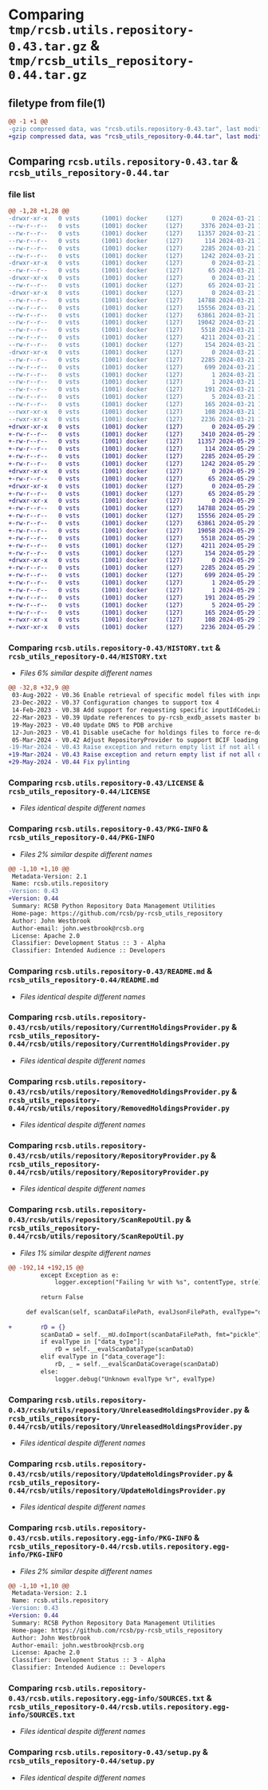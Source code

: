# Comparing `tmp/rcsb.utils.repository-0.43.tar.gz` & `tmp/rcsb_utils_repository-0.44.tar.gz`

## filetype from file(1)

```diff
@@ -1 +1 @@
-gzip compressed data, was "rcsb.utils.repository-0.43.tar", last modified: Thu Mar 21 19:30:47 2024, max compression
+gzip compressed data, was "rcsb_utils_repository-0.44.tar", last modified: Wed May 29 19:13:13 2024, max compression
```

## Comparing `rcsb.utils.repository-0.43.tar` & `rcsb_utils_repository-0.44.tar`

### file list

```diff
@@ -1,28 +1,28 @@
-drwxr-xr-x   0 vsts      (1001) docker     (127)        0 2024-03-21 19:30:47.277513 rcsb.utils.repository-0.43/
--rw-r--r--   0 vsts      (1001) docker     (127)     3376 2024-03-21 19:18:35.000000 rcsb.utils.repository-0.43/HISTORY.txt
--rw-r--r--   0 vsts      (1001) docker     (127)    11357 2024-03-21 19:18:35.000000 rcsb.utils.repository-0.43/LICENSE
--rw-r--r--   0 vsts      (1001) docker     (127)      114 2024-03-21 19:18:35.000000 rcsb.utils.repository-0.43/MANIFEST.in
--rw-r--r--   0 vsts      (1001) docker     (127)     2285 2024-03-21 19:30:47.277513 rcsb.utils.repository-0.43/PKG-INFO
--rw-r--r--   0 vsts      (1001) docker     (127)     1242 2024-03-21 19:18:35.000000 rcsb.utils.repository-0.43/README.md
-drwxr-xr-x   0 vsts      (1001) docker     (127)        0 2024-03-21 19:30:47.273513 rcsb.utils.repository-0.43/rcsb/
--rw-r--r--   0 vsts      (1001) docker     (127)       65 2024-03-21 19:18:35.000000 rcsb.utils.repository-0.43/rcsb/__init__.py
-drwxr-xr-x   0 vsts      (1001) docker     (127)        0 2024-03-21 19:30:47.273513 rcsb.utils.repository-0.43/rcsb/utils/
--rw-r--r--   0 vsts      (1001) docker     (127)       65 2024-03-21 19:18:35.000000 rcsb.utils.repository-0.43/rcsb/utils/__init__.py
-drwxr-xr-x   0 vsts      (1001) docker     (127)        0 2024-03-21 19:30:47.273513 rcsb.utils.repository-0.43/rcsb/utils/repository/
--rw-r--r--   0 vsts      (1001) docker     (127)    14788 2024-03-21 19:18:35.000000 rcsb.utils.repository-0.43/rcsb/utils/repository/CurrentHoldingsProvider.py
--rw-r--r--   0 vsts      (1001) docker     (127)    15556 2024-03-21 19:18:35.000000 rcsb.utils.repository-0.43/rcsb/utils/repository/RemovedHoldingsProvider.py
--rw-r--r--   0 vsts      (1001) docker     (127)    63861 2024-03-21 19:18:35.000000 rcsb.utils.repository-0.43/rcsb/utils/repository/RepositoryProvider.py
--rw-r--r--   0 vsts      (1001) docker     (127)    19042 2024-03-21 19:18:35.000000 rcsb.utils.repository-0.43/rcsb/utils/repository/ScanRepoUtil.py
--rw-r--r--   0 vsts      (1001) docker     (127)     5518 2024-03-21 19:18:35.000000 rcsb.utils.repository-0.43/rcsb/utils/repository/UnreleasedHoldingsProvider.py
--rw-r--r--   0 vsts      (1001) docker     (127)     4211 2024-03-21 19:18:35.000000 rcsb.utils.repository-0.43/rcsb/utils/repository/UpdateHoldingsProvider.py
--rw-r--r--   0 vsts      (1001) docker     (127)      154 2024-03-21 19:18:35.000000 rcsb.utils.repository-0.43/rcsb/utils/repository/__init__.py
-drwxr-xr-x   0 vsts      (1001) docker     (127)        0 2024-03-21 19:30:47.273513 rcsb.utils.repository-0.43/rcsb.utils.repository.egg-info/
--rw-r--r--   0 vsts      (1001) docker     (127)     2285 2024-03-21 19:30:47.000000 rcsb.utils.repository-0.43/rcsb.utils.repository.egg-info/PKG-INFO
--rw-r--r--   0 vsts      (1001) docker     (127)      699 2024-03-21 19:30:47.000000 rcsb.utils.repository-0.43/rcsb.utils.repository.egg-info/SOURCES.txt
--rw-r--r--   0 vsts      (1001) docker     (127)        1 2024-03-21 19:30:47.000000 rcsb.utils.repository-0.43/rcsb.utils.repository.egg-info/dependency_links.txt
--rw-r--r--   0 vsts      (1001) docker     (127)        1 2024-03-21 19:30:46.000000 rcsb.utils.repository-0.43/rcsb.utils.repository.egg-info/not-zip-safe
--rw-r--r--   0 vsts      (1001) docker     (127)      191 2024-03-21 19:30:47.000000 rcsb.utils.repository-0.43/rcsb.utils.repository.egg-info/requires.txt
--rw-r--r--   0 vsts      (1001) docker     (127)        5 2024-03-21 19:30:47.000000 rcsb.utils.repository-0.43/rcsb.utils.repository.egg-info/top_level.txt
--rw-r--r--   0 vsts      (1001) docker     (127)      165 2024-03-21 19:18:35.000000 rcsb.utils.repository-0.43/requirements.txt
--rwxr-xr-x   0 vsts      (1001) docker     (127)      108 2024-03-21 19:30:47.277513 rcsb.utils.repository-0.43/setup.cfg
--rwxr-xr-x   0 vsts      (1001) docker     (127)     2236 2024-03-21 19:18:35.000000 rcsb.utils.repository-0.43/setup.py
+drwxr-xr-x   0 vsts      (1001) docker     (127)        0 2024-05-29 19:13:13.137311 rcsb_utils_repository-0.44/
+-rw-r--r--   0 vsts      (1001) docker     (127)     3410 2024-05-29 18:59:04.000000 rcsb_utils_repository-0.44/HISTORY.txt
+-rw-r--r--   0 vsts      (1001) docker     (127)    11357 2024-05-29 18:59:04.000000 rcsb_utils_repository-0.44/LICENSE
+-rw-r--r--   0 vsts      (1001) docker     (127)      114 2024-05-29 18:59:04.000000 rcsb_utils_repository-0.44/MANIFEST.in
+-rw-r--r--   0 vsts      (1001) docker     (127)     2285 2024-05-29 19:13:13.137311 rcsb_utils_repository-0.44/PKG-INFO
+-rw-r--r--   0 vsts      (1001) docker     (127)     1242 2024-05-29 18:59:04.000000 rcsb_utils_repository-0.44/README.md
+drwxr-xr-x   0 vsts      (1001) docker     (127)        0 2024-05-29 19:13:13.133311 rcsb_utils_repository-0.44/rcsb/
+-rw-r--r--   0 vsts      (1001) docker     (127)       65 2024-05-29 18:59:04.000000 rcsb_utils_repository-0.44/rcsb/__init__.py
+drwxr-xr-x   0 vsts      (1001) docker     (127)        0 2024-05-29 19:13:13.133311 rcsb_utils_repository-0.44/rcsb/utils/
+-rw-r--r--   0 vsts      (1001) docker     (127)       65 2024-05-29 18:59:04.000000 rcsb_utils_repository-0.44/rcsb/utils/__init__.py
+drwxr-xr-x   0 vsts      (1001) docker     (127)        0 2024-05-29 19:13:13.137311 rcsb_utils_repository-0.44/rcsb/utils/repository/
+-rw-r--r--   0 vsts      (1001) docker     (127)    14788 2024-05-29 18:59:04.000000 rcsb_utils_repository-0.44/rcsb/utils/repository/CurrentHoldingsProvider.py
+-rw-r--r--   0 vsts      (1001) docker     (127)    15556 2024-05-29 18:59:04.000000 rcsb_utils_repository-0.44/rcsb/utils/repository/RemovedHoldingsProvider.py
+-rw-r--r--   0 vsts      (1001) docker     (127)    63861 2024-05-29 18:59:04.000000 rcsb_utils_repository-0.44/rcsb/utils/repository/RepositoryProvider.py
+-rw-r--r--   0 vsts      (1001) docker     (127)    19058 2024-05-29 18:59:04.000000 rcsb_utils_repository-0.44/rcsb/utils/repository/ScanRepoUtil.py
+-rw-r--r--   0 vsts      (1001) docker     (127)     5518 2024-05-29 18:59:04.000000 rcsb_utils_repository-0.44/rcsb/utils/repository/UnreleasedHoldingsProvider.py
+-rw-r--r--   0 vsts      (1001) docker     (127)     4211 2024-05-29 18:59:04.000000 rcsb_utils_repository-0.44/rcsb/utils/repository/UpdateHoldingsProvider.py
+-rw-r--r--   0 vsts      (1001) docker     (127)      154 2024-05-29 18:59:04.000000 rcsb_utils_repository-0.44/rcsb/utils/repository/__init__.py
+drwxr-xr-x   0 vsts      (1001) docker     (127)        0 2024-05-29 19:13:13.137311 rcsb_utils_repository-0.44/rcsb.utils.repository.egg-info/
+-rw-r--r--   0 vsts      (1001) docker     (127)     2285 2024-05-29 19:13:13.000000 rcsb_utils_repository-0.44/rcsb.utils.repository.egg-info/PKG-INFO
+-rw-r--r--   0 vsts      (1001) docker     (127)      699 2024-05-29 19:13:13.000000 rcsb_utils_repository-0.44/rcsb.utils.repository.egg-info/SOURCES.txt
+-rw-r--r--   0 vsts      (1001) docker     (127)        1 2024-05-29 19:13:13.000000 rcsb_utils_repository-0.44/rcsb.utils.repository.egg-info/dependency_links.txt
+-rw-r--r--   0 vsts      (1001) docker     (127)        1 2024-05-29 19:13:11.000000 rcsb_utils_repository-0.44/rcsb.utils.repository.egg-info/not-zip-safe
+-rw-r--r--   0 vsts      (1001) docker     (127)      191 2024-05-29 19:13:13.000000 rcsb_utils_repository-0.44/rcsb.utils.repository.egg-info/requires.txt
+-rw-r--r--   0 vsts      (1001) docker     (127)        5 2024-05-29 19:13:13.000000 rcsb_utils_repository-0.44/rcsb.utils.repository.egg-info/top_level.txt
+-rw-r--r--   0 vsts      (1001) docker     (127)      165 2024-05-29 18:59:04.000000 rcsb_utils_repository-0.44/requirements.txt
+-rwxr-xr-x   0 vsts      (1001) docker     (127)      108 2024-05-29 19:13:13.137311 rcsb_utils_repository-0.44/setup.cfg
+-rwxr-xr-x   0 vsts      (1001) docker     (127)     2236 2024-05-29 18:59:04.000000 rcsb_utils_repository-0.44/setup.py
```

### Comparing `rcsb.utils.repository-0.43/HISTORY.txt` & `rcsb_utils_repository-0.44/HISTORY.txt`

 * *Files 6% similar despite different names*

```diff
@@ -32,8 +32,9 @@
 03-Aug-2022 - V0.36 Enable retrieval of specific model files with input
 23-Dec-2022 - V0.37 Configuration changes to support tox 4
 14-Feb-2023 - V0.38 Add support for requesting specific inputIdCodeList/idCodeList for CSMs
 22-Mar-2023 - V0.39 Update references to py-rcsb_exdb_assets master branch
 19-May-2023 - V0.40 Update DNS to PDB archive
 12-Jun-2023 - V0.41 Disable useCache for holdings files to force re-download
 05-Mar-2024 - V0.42 Adjust RepositoryProvider to support BCIF loading and CSM scaling
-19-Mar-2024 - V0.43 Raise exception and return empty list if not all dataContainers are properly read from file in __mergeContainers()
+19-Mar-2024 - V0.43 Raise exception and return empty list if not all dataContainers are properly read from file in __mergeContainers()
+29-May-2024 - V0.44 Fix pylinting
```

### Comparing `rcsb.utils.repository-0.43/LICENSE` & `rcsb_utils_repository-0.44/LICENSE`

 * *Files identical despite different names*

### Comparing `rcsb.utils.repository-0.43/PKG-INFO` & `rcsb_utils_repository-0.44/PKG-INFO`

 * *Files 2% similar despite different names*

```diff
@@ -1,10 +1,10 @@
 Metadata-Version: 2.1
 Name: rcsb.utils.repository
-Version: 0.43
+Version: 0.44
 Summary: RCSB Python Repository Data Management Utilities
 Home-page: https://github.com/rcsb/py-rcsb_utils_repository
 Author: John Westbrook
 Author-email: john.westbrook@rcsb.org
 License: Apache 2.0
 Classifier: Development Status :: 3 - Alpha
 Classifier: Intended Audience :: Developers
```

### Comparing `rcsb.utils.repository-0.43/README.md` & `rcsb_utils_repository-0.44/README.md`

 * *Files identical despite different names*

### Comparing `rcsb.utils.repository-0.43/rcsb/utils/repository/CurrentHoldingsProvider.py` & `rcsb_utils_repository-0.44/rcsb/utils/repository/CurrentHoldingsProvider.py`

 * *Files identical despite different names*

### Comparing `rcsb.utils.repository-0.43/rcsb/utils/repository/RemovedHoldingsProvider.py` & `rcsb_utils_repository-0.44/rcsb/utils/repository/RemovedHoldingsProvider.py`

 * *Files identical despite different names*

### Comparing `rcsb.utils.repository-0.43/rcsb/utils/repository/RepositoryProvider.py` & `rcsb_utils_repository-0.44/rcsb/utils/repository/RepositoryProvider.py`

 * *Files identical despite different names*

### Comparing `rcsb.utils.repository-0.43/rcsb/utils/repository/ScanRepoUtil.py` & `rcsb_utils_repository-0.44/rcsb/utils/repository/ScanRepoUtil.py`

 * *Files 1% similar despite different names*

```diff
@@ -192,14 +192,15 @@
         except Exception as e:
             logger.exception("Failing %r with %s", contentType, str(e))
 
         return False
 
     def evalScan(self, scanDataFilePath, evalJsonFilePath, evalType="data_type"):
 
+        rD = {}
         scanDataD = self.__mU.doImport(scanDataFilePath, fmt="pickle")
         if evalType in ["data_type"]:
             rD = self.__evalScanDataType(scanDataD)
         elif evalType in ["data_coverage"]:
             rD, _ = self.__evalScanDataCoverage(scanDataD)
         else:
             logger.debug("Unknown evalType %r", evalType)
```

### Comparing `rcsb.utils.repository-0.43/rcsb/utils/repository/UnreleasedHoldingsProvider.py` & `rcsb_utils_repository-0.44/rcsb/utils/repository/UnreleasedHoldingsProvider.py`

 * *Files identical despite different names*

### Comparing `rcsb.utils.repository-0.43/rcsb/utils/repository/UpdateHoldingsProvider.py` & `rcsb_utils_repository-0.44/rcsb/utils/repository/UpdateHoldingsProvider.py`

 * *Files identical despite different names*

### Comparing `rcsb.utils.repository-0.43/rcsb.utils.repository.egg-info/PKG-INFO` & `rcsb_utils_repository-0.44/rcsb.utils.repository.egg-info/PKG-INFO`

 * *Files 2% similar despite different names*

```diff
@@ -1,10 +1,10 @@
 Metadata-Version: 2.1
 Name: rcsb.utils.repository
-Version: 0.43
+Version: 0.44
 Summary: RCSB Python Repository Data Management Utilities
 Home-page: https://github.com/rcsb/py-rcsb_utils_repository
 Author: John Westbrook
 Author-email: john.westbrook@rcsb.org
 License: Apache 2.0
 Classifier: Development Status :: 3 - Alpha
 Classifier: Intended Audience :: Developers
```

### Comparing `rcsb.utils.repository-0.43/rcsb.utils.repository.egg-info/SOURCES.txt` & `rcsb_utils_repository-0.44/rcsb.utils.repository.egg-info/SOURCES.txt`

 * *Files identical despite different names*

### Comparing `rcsb.utils.repository-0.43/setup.py` & `rcsb_utils_repository-0.44/setup.py`

 * *Files identical despite different names*

